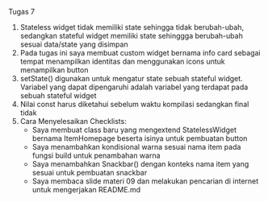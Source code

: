 Tugas 7
1. Stateless widget tidak memiliki state sehingga tidak berubah-ubah, sedangkan stateful widget memiliki state sehinggga berubah-ubah sesuai data/state yang disimpan
2. Pada tugas ini saya membuat custom widget bernama info card sebagai tempat menampilkan identitas dan menggunakan icons untuk menampilkan button
3. setState() digunakan untuk mengatur state sebuah stateful widget. Variabel yang dapat dipengaruhi adalah variabel yang terdapat pada sebuah stateful widget
4. Nilai const harus diketahui sebelum waktu kompilasi sedangkan final tidak
5. Cara Menyelesaikan Checklists:
   - Saya membuat class baru yang mengextend StatelessWidget bernama ItemHomepage beserta isinya untuk pembuatan button
   - Saya menambahkan kondisional warna sesuai nama item pada fungsi build untuk penambahan warna
   - Saya menambahkan Snackbar() dengan konteks nama item yang sesuai untuk pembuatan snackbar
   - Saya membaca slide materi 09 dan melakukan pencarian di internet untuk mengerjakan README.md
